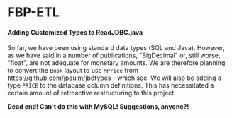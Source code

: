 FBP-ETL
=======

#### Adding Customized Types to ReadJDBC.java 

So far, we have been using standard data types (SQL and Java).  However, as we have said in a number of publications, "BigDecimal" or, still worse, "float", are not adequate for monetary amounts.  We are therefore planning to convert the `Book` layout to use `MPrice` from https://github.com/jpaulm/jbdtypes - which see.  We will also be adding a type `PRICE` to the database column definitions.  This has necessitated a certain amount of retroactive restructuring to this project.

**Dead end!  Can't do this with MySQL!  Suggestions, anyone?!**

